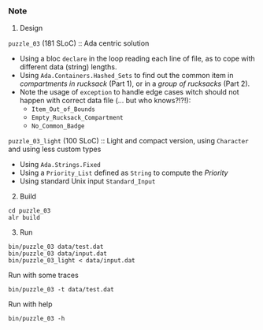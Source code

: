 ### Note

1. Design

`puzzle_03` (181 SLoC) :: Ada centric solution

* Using a bloc `declare` in the loop reading each line of file, as to cope with different data (string) lengths.
* Using `Ada.Containers.Hashed_Sets` to find out the common item in *compartments in rucksack* (Part 1), or in a *group of rucksacks* (Part 2).
* Note the usage of `exception` to handle edge cases witch should not happen with correct data file (... but who knows?!?!):
  * `Item_Out_of_Bounds`
  * `Empty_Rucksack_Compartment`
  * `No_Common_Badge`

`puzzle_03_light` (100 SLoC) :: Light and compact version, using `Character` and using less custom types

* Using `Ada.Strings.Fixed`
* Using a `Priority_List` defined as `String` to compute the *Priority*
* Using standard Unix input `Standard_Input`

2. Build

```shell
cd puzzle_03
alr build
```

3. Run

```shell
bin/puzzle_03 data/test.dat
bin/puzzle_03 data/input.dat
bin/puzzle_03_light < data/input.dat

```

Run with some traces

```shell
bin/puzzle_03 -t data/test.dat
```

Run with help

```shell
bin/puzzle_03 -h
```
